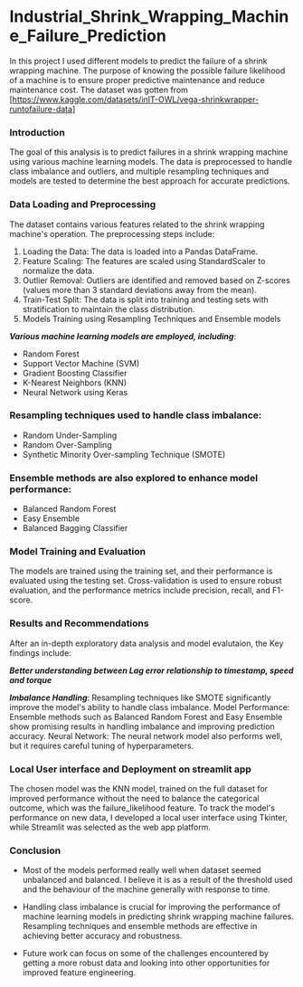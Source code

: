 # Industrial_Shrink_Wrapping_Machine_Failure_Prediction
In this project I used different models to predict the failure of a shrink wrapping machine. The purpose of knowing the possible failure likelihood of a machine is to ensure proper predictive maintenance and reduce maintenance cost. The dataset was gotten from [https://www.kaggle.com/datasets/inIT-OWL/vega-shrinkwrapper-runtofailure-data]

### Introduction
The goal of this analysis is to predict failures in a shrink wrapping machine using various machine learning models. The data is preprocessed to handle class imbalance and outliers, and multiple resampling techniques and models are tested to determine the best approach for accurate predictions.

### Data Loading and Preprocessing
The dataset contains various features related to the shrink wrapping machine's operation. The preprocessing steps include:

1. Loading the Data: The data is loaded into a Pandas DataFrame.
2. Feature Scaling: The features are scaled using StandardScaler to normalize the data.
3. Outlier Removal: Outliers are identified and removed based on Z-scores (values more than 3 standard deviations away from the mean).
4. Train-Test Split: The data is split into training and testing sets with stratification to maintain the class distribution.
5. Models Training using Resampling Techniques and Ensemble models

***Various machine learning models are employed, including***:

* Random Forest
* Support Vector Machine (SVM)
* Gradient Boosting Classifier
* K-Nearest Neighbors (KNN)
* Neural Network using Keras

### Resampling techniques used to handle class imbalance:
* Random Under-Sampling
* Random Over-Sampling
* Synthetic Minority Over-sampling Technique (SMOTE)

### Ensemble methods are also explored to enhance model performance:
* Balanced Random Forest
* Easy Ensemble
* Balanced Bagging Classifier

### Model Training and Evaluation
The models are trained using the training set, and their performance is evaluated using the testing set. Cross-validation is used to ensure robust evaluation, and the performance metrics include precision, recall, and F1-score.

### Results and Recommendations
After an in-depth exploratory data analysis and model evalutaion, the Key findings include:

***Better understanding between Lag error relationship to timestamp, speed and torque***

***Imbalance Handling***: Resampling techniques like SMOTE significantly improve the model's ability to handle class imbalance.
Model Performance: Ensemble methods such as Balanced Random Forest and Easy Ensemble show promising results in handling imbalance and improving prediction accuracy.
Neural Network: The neural network model also performs well, but it requires careful tuning of hyperparameters.

### Local User interface and Deployment on streamlit app
The chosen model was the KNN model, trained on the full dataset for improved performance without the need to balance the categorical outcome, which was the failure_likelihood feature. To track the model's performance on new data, I developed a local user interface using Tkinter, while Streamlit was selected as the web app platform.

### Conclusion
* Most of the models performed really well when dataset seemed unbalanced and balanced. I believe it is as a result of the threshold used and the behaviour of the machine generally with response to time.

* Handling class imbalance is crucial for improving the performance of machine learning models in predicting shrink wrapping machine failures. Resampling techniques and ensemble methods are effective in achieving better accuracy and robustness. 

* Future work can focus on some of the challenges encountered by getting a more robust data and looking into other opportunities for improved feature engineering.
